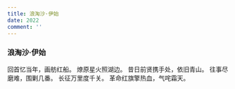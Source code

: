 ```yaml
---
title: 浪淘沙·伊始
date: 2022
comment: ''
---
```

### 浪淘沙·伊始

回首忆当年，画舫红船。
燎原星火照湖边。
昔日前贤携手处，依旧青山。
往事尽磨难，围剿几番。
长征万里度千关。
革命红旗擎热血，气咤霜天。